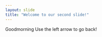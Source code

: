 ```yaml
---
layout: slide
title: "Welcome to our second slide!"
---
```

Goodmorning
Use the left arrow to go back!
